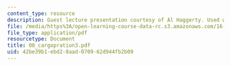 ```yaml
---
content_type: resource
description: Guest lecture presentation courtesy of Al Haggerty. Used with permission.
file: /media/https%3A/open-learning-course-data-rc.s3.amazonaws.com/16-886-air-transportation-systems-architecting-spring-2004/42be39b1ebd28aad070962d944fb2b09_08_cargopration3.pdf
file_type: application/pdf
resourcetype: Document
title: 08_cargopration3.pdf
uid: 42be39b1-ebd2-8aad-0709-62d944fb2b09
---
```

